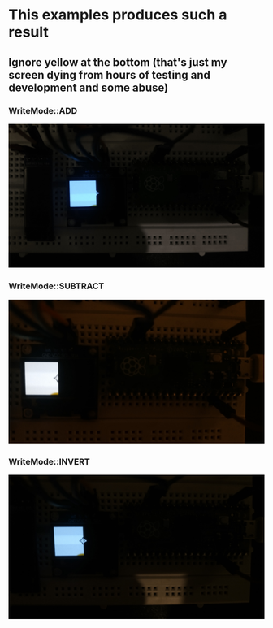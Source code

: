 # This examples produces such a result

## Ignore yellow at the bottom (that's just my screen dying from hours of testing and development and some abuse)

### WriteMode::ADD
![output](output1.jpg)

### WriteMode::SUBTRACT
![output](output2.jpg)

### WriteMode::INVERT
![output](output3.jpg)
